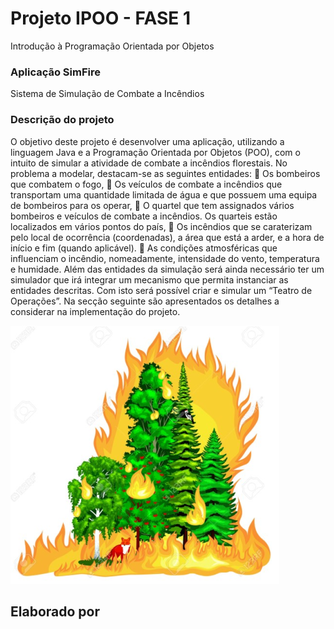 # Projeto IPOO - FASE 1

Introdução à Programação Orientada por Objetos

### Aplicação SimFire
Sistema de Simulação de Combate a Incêndios


### Descrição do projeto
O objetivo deste projeto é desenvolver uma aplicação, utilizando a linguagem Java e a Programação
Orientada por Objetos (POO), com o intuito de simular a atividade de combate a incêndios florestais.
No problema a modelar, destacam-se as seguintes entidades:
 Os bombeiros que combatem o fogo,
 Os veículos de combate a incêndios que transportam uma quantidade limitada de água e que possuem
uma equipa de bombeiros para os operar,
 O quartel que tem assignados vários bombeiros e veículos de combate a incêndios. Os quarteis estão
localizados em vários pontos do país,
 Os incêndios que se caraterizam pelo local de ocorrência (coordenadas), a área que está a arder, e
a hora de início e fim (quando aplicável).
 As condições atmosféricas que influenciam o incêndio, nomeadamente, intensidade do vento,
temperatura e humidade.
Além das entidades da simulação será ainda necessário ter um simulador que irá integrar um mecanismo que
permita instanciar as entidades descritas. Com isto será possível criar e simular um “Teatro de Operações”.
Na secção seguinte são apresentados os detalhes a considerar na implementação do projeto.

![](simfire.png)


## Elaborado por 